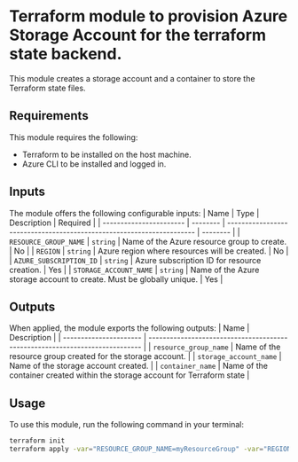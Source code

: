 # Terraform module to provision Azure Storage Account for the terraform state backend.
This module creates a storage account and a container to store the Terraform state files.

## Requirements
This module requires the following:
- Terraform to be installed on the host machine.
- Azure CLI to be installed and logged in.

## Inputs
The module offers the following configurable inputs:
| Name                    | Type     | Description                                                           | Required |
| ----------------------- | -------- | --------------------------------------------------------------------- | -------- |
| `RESOURCE_GROUP_NAME`   | `string` | Name of the Azure resource group to create.                           | No       |
| `REGION`                | `string` | Azure region where resources will be created.                         | No       |
| `AZURE_SUBSCRIPTION_ID` | `string` | Azure subscription ID for resource creation.                          | Yes      |
| `STORAGE_ACCOUNT_NAME`  | `string` | Name of the Azure storage account to create. Must be globally unique. | Yes      |

## Outputs
When applied, the module exports the following outputs:
| Name                   | Description                                                                  |
| ---------------------- | ---------------------------------------------------------------------------- |
| `resource_group_name`  | Name of the resource group created for the storage account.                  |
| `storage_account_name` | Name of the storage account created.                                         |
| `container_name`       | Name of the container created within the storage account for Terraform state |

## Usage
To use this module, run the following command in your terminal:

```bash
terraform init
terraform apply -var="RESOURCE_GROUP_NAME=myResourceGroup" -var="REGION=eastus" -var="AZURE_SUBSCRIPTION_ID=mySubscriptionId" -var="STORAGE_ACCOUNT_NAME=myStorageAccount"
```
